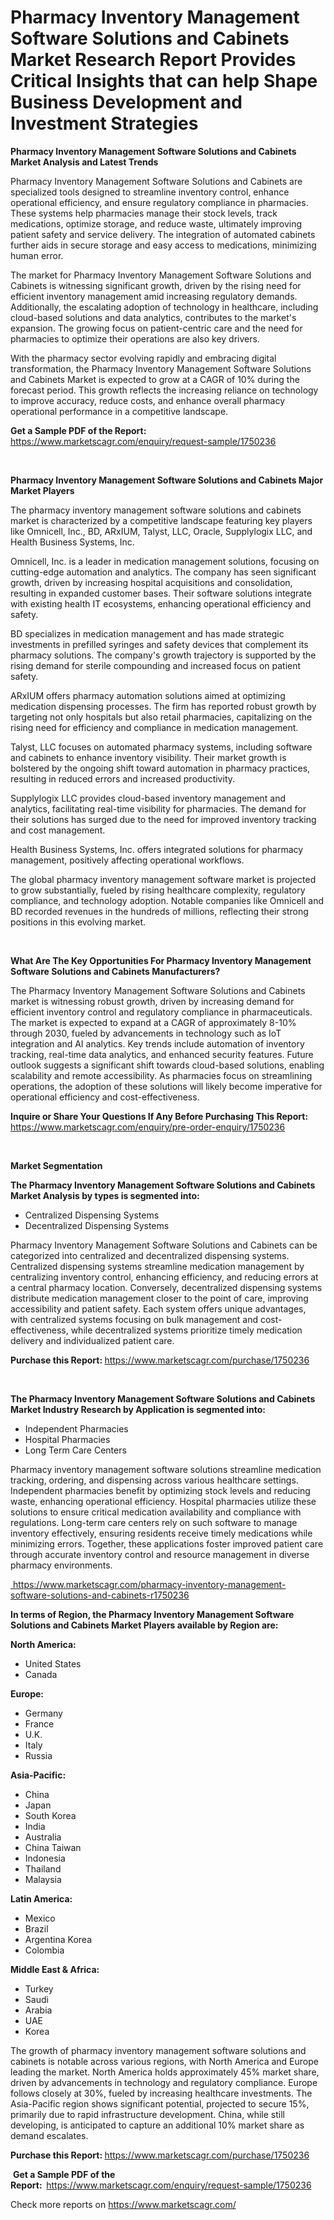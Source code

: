 <p><h1>Pharmacy Inventory Management Software Solutions and Cabinets Market Research Report Provides Critical Insights that can help Shape Business Development and Investment Strategies</h1></p><p><strong>Pharmacy Inventory Management Software Solutions and Cabinets Market Analysis and Latest Trends</strong></p>
<p><p>Pharmacy Inventory Management Software Solutions and Cabinets are specialized tools designed to streamline inventory control, enhance operational efficiency, and ensure regulatory compliance in pharmacies. These systems help pharmacies manage their stock levels, track medications, optimize storage, and reduce waste, ultimately improving patient safety and service delivery. The integration of automated cabinets further aids in secure storage and easy access to medications, minimizing human error.</p><p>The market for Pharmacy Inventory Management Software Solutions and Cabinets is witnessing significant growth, driven by the rising need for efficient inventory management amid increasing regulatory demands. Additionally, the escalating adoption of technology in healthcare, including cloud-based solutions and data analytics, contributes to the market's expansion. The growing focus on patient-centric care and the need for pharmacies to optimize their operations are also key drivers.</p><p>With the pharmacy sector evolving rapidly and embracing digital transformation, the Pharmacy Inventory Management Software Solutions and Cabinets Market is expected to grow at a CAGR of 10% during the forecast period. This growth reflects the increasing reliance on technology to improve accuracy, reduce costs, and enhance overall pharmacy operational performance in a competitive landscape.</p></p>
<p><strong>Get a Sample PDF of the Report:&nbsp;</strong> <a href="https://www.marketscagr.com/enquiry/request-sample/1750236?utm_campaign=2138&utm_medium=2&utm_source=Github&utm_content=ia&utm_term=09032025&utm_id=pharmacy-inventory-management-software-solutions-and-cabinets">https://www.marketscagr.com/enquiry/request-sample/1750236</a></p>
<p>&nbsp;</p>
<p><strong>Pharmacy Inventory Management Software Solutions and Cabinets Major Market Players</strong></p>
<p><p>The pharmacy inventory management software solutions and cabinets market is characterized by a competitive landscape featuring key players like Omnicell, Inc., BD, ARxIUM, Talyst, LLC, Oracle, Supplylogix LLC, and Health Business Systems, Inc. </p><p>Omnicell, Inc. is a leader in medication management solutions, focusing on cutting-edge automation and analytics. The company has seen significant growth, driven by increasing hospital acquisitions and consolidation, resulting in expanded customer bases. Their software solutions integrate with existing health IT ecosystems, enhancing operational efficiency and safety.</p><p>BD specializes in medication management and has made strategic investments in prefilled syringes and safety devices that complement its pharmacy solutions. The company's growth trajectory is supported by the rising demand for sterile compounding and increased focus on patient safety.</p><p>ARxIUM offers pharmacy automation solutions aimed at optimizing medication dispensing processes. The firm has reported robust growth by targeting not only hospitals but also retail pharmacies, capitalizing on the rising need for efficiency and compliance in medication management.</p><p>Talyst, LLC focuses on automated pharmacy systems, including software and cabinets to enhance inventory visibility. Their market growth is bolstered by the ongoing shift toward automation in pharmacy practices, resulting in reduced errors and increased productivity.</p><p>Supplylogix LLC provides cloud-based inventory management and analytics, facilitating real-time visibility for pharmacies. The demand for their solutions has surged due to the need for improved inventory tracking and cost management.</p><p>Health Business Systems, Inc. offers integrated solutions for pharmacy management, positively affecting operational workflows. </p><p>The global pharmacy inventory management software market is projected to grow substantially, fueled by rising healthcare complexity, regulatory compliance, and technology adoption. Notable companies like Omnicell and BD recorded revenues in the hundreds of millions, reflecting their strong positions in this evolving market.</p></p>
<p>&nbsp;</p>
<p><strong>What Are The Key Opportunities For Pharmacy Inventory Management Software Solutions and Cabinets Manufacturers?</strong></p>
<p><p>The Pharmacy Inventory Management Software Solutions and Cabinets market is witnessing robust growth, driven by increasing demand for efficient inventory control and regulatory compliance in pharmaceuticals. The market is expected to expand at a CAGR of approximately 8-10% through 2030, fueled by advancements in technology such as IoT integration and AI analytics. Key trends include automation of inventory tracking, real-time data analytics, and enhanced security features. Future outlook suggests a significant shift towards cloud-based solutions, enabling scalability and remote accessibility. As pharmacies focus on streamlining operations, the adoption of these solutions will likely become imperative for operational efficiency and cost-effectiveness.</p></p>
<p><strong>Inquire or Share Your Questions If Any Before Purchasing This Report:</strong> <a href="https://www.marketscagr.com/enquiry/pre-order-enquiry/1750236?utm_campaign=2138&utm_medium=2&utm_source=Github&utm_content=ia&utm_term=09032025&utm_id=pharmacy-inventory-management-software-solutions-and-cabinets">https://www.marketscagr.com/enquiry/pre-order-enquiry/1750236</a></p>
<p>&nbsp;</p>
<p><strong>Market Segmentation</strong></p>
<p><strong>The Pharmacy Inventory Management Software Solutions and Cabinets Market Analysis by types is segmented into:</strong></p>
<p><ul><li>Centralized Dispensing Systems</li><li>Decentralized Dispensing Systems</li></ul></p>
<p><p>Pharmacy Inventory Management Software Solutions and Cabinets can be categorized into centralized and decentralized dispensing systems. Centralized dispensing systems streamline medication management by centralizing inventory control, enhancing efficiency, and reducing errors at a central pharmacy location. Conversely, decentralized dispensing systems distribute medication management closer to the point of care, improving accessibility and patient safety. Each system offers unique advantages, with centralized systems focusing on bulk management and cost-effectiveness, while decentralized systems prioritize timely medication delivery and individualized patient care.</p></p>
<p><strong>Purchase this Report:&nbsp;</strong><a href="https://www.marketscagr.com/purchase/1750236?utm_campaign=2138&utm_medium=2&utm_source=Github&utm_content=ia&utm_term=09032025&utm_id=pharmacy-inventory-management-software-solutions-and-cabinets">https://www.marketscagr.com/purchase/1750236</a></p>
<p>&nbsp;</p>
<p><strong>The Pharmacy Inventory Management Software Solutions and Cabinets Market Industry Research by Application is segmented into:</strong></p>
<p><ul><li>Independent Pharmacies</li><li>Hospital Pharmacies</li><li>Long Term Care Centers</li></ul></p>
<p><p>Pharmacy inventory management software solutions streamline medication tracking, ordering, and dispensing across various healthcare settings. Independent pharmacies benefit by optimizing stock levels and reducing waste, enhancing operational efficiency. Hospital pharmacies utilize these solutions to ensure critical medication availability and compliance with regulations. Long-term care centers rely on such software to manage inventory effectively, ensuring residents receive timely medications while minimizing errors. Together, these applications foster improved patient care through accurate inventory control and resource management in diverse pharmacy environments.</p></p>
<p><a href="https://www.marketscagr.com/pharmacy-inventory-management-software-solutions-and-cabinets-r1750236?utm_campaign=2138&utm_medium=2&utm_source=Github&utm_content=ia&utm_term=09032025&utm_id=pharmacy-inventory-management-software-solutions-and-cabinets">&nbsp;https://www.marketscagr.com/pharmacy-inventory-management-software-solutions-and-cabinets-r1750236</a></p>
<p><strong>In terms of Region, the Pharmacy Inventory Management Software Solutions and Cabinets Market Players available by Region are:</strong></p>
<p>
    <p> <strong> North America: </strong>
        <ul>
            <li>United States</li>
            <li>Canada</li>
        </ul>
        </p> 
    <p> <strong> Europe: </strong>
        <ul>
            <li>Germany</li>
            <li>France</li>
            <li>U.K.</li>
            <li>Italy</li>
            <li>Russia</li>
        </ul>
        </p> 
    <p> <strong> Asia-Pacific: </strong>
        <ul>
            <li>China</li>
            <li>Japan</li>
            <li>South Korea</li>
            <li>India</li>
            <li>Australia</li>
            <li>China Taiwan</li>
            <li>Indonesia</li>
            <li>Thailand</li>
            <li>Malaysia</li>
        </ul>
        </p> 
    <p> <strong> Latin America: </strong>
        <ul>
            <li>Mexico</li>
            <li>Brazil</li>
            <li>Argentina Korea</li>
            <li>Colombia</li>
        </ul>
        </p> 
    <p> <strong> Middle East & Africa: </strong>
        <ul>
            <li>Turkey</li>
            <li>Saudi</li>
            <li>Arabia</li>
            <li>UAE</li>
            <li>Korea</li>
        </ul>
    </p>
    </p>
<p><p>The growth of pharmacy inventory management software solutions and cabinets is notable across various regions, with North America and Europe leading the market. North America holds approximately 45% market share, driven by advancements in technology and regulatory compliance. Europe follows closely at 30%, fueled by increasing healthcare investments. The Asia-Pacific region shows significant potential, projected to secure 15%, primarily due to rapid infrastructure development. China, while still developing, is anticipated to capture an additional 10% market share as demand escalates.</p></p>
<p><strong>Purchase this Report: </strong><a href="https://www.marketscagr.com/purchase/1750236?utm_campaign=2138&utm_medium=2&utm_source=Github&utm_content=ia&utm_term=09032025&utm_id=pharmacy-inventory-management-software-solutions-and-cabinets">https://www.marketscagr.com/purchase/1750236</a></p>
<p>&nbsp;<strong>Get a Sample PDF of the Report:&nbsp;&nbsp;</strong><a href="https://www.marketscagr.com/enquiry/request-sample/1750236?utm_campaign=2138&utm_medium=2&utm_source=Github&utm_content=ia&utm_term=09032025&utm_id=pharmacy-inventory-management-software-solutions-and-cabinets">https://www.marketscagr.com/enquiry/request-sample/1750236</a></p>
<p><strong></strong></p>
<p>Check more reports on <a href="https://www.marketscagr.com/?utm_campaign=2138&utm_medium=2&utm_source=Github&utm_content=ia&utm_term=09032025&utm_id=pharmacy-inventory-management-software-solutions-and-cabinets">https://www.marketscagr.com/</a></p>